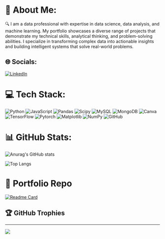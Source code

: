 # 💫 About Me:
🔍 I am a data professional with expertise in data science, data analysis, and machine learning. My portfolio showcases a diverse range of projects that demonstrate my technical skills, analytical thinking, and problem-solving abilities. I specialize in transforming complex data into actionable insights and building intelligent systems that solve real-world problems.<br>


## 🌐 Socials:
[![LinkedIn](https://img.shields.io/badge/LinkedIn-%230077B5.svg?logo=linkedin&logoColor=white)](https://linkedin.com/in/sayidheykal/) 

# 💻 Tech Stack:
![Python](https://img.shields.io/badge/python-3670A0?style=for-the-badge&logo=python&logoColor=ffdd54) ![JavaScript](https://img.shields.io/badge/javascript-%23323330.svg?style=for-the-badge&logo=javascript&logoColor=%23F7DF1E) ![Pandas](https://img.shields.io/badge/pandas-%23150458.svg?style=for-the-badge&logo=pandas&logoColor=white) ![Scipy](https://img.shields.io/badge/SciPy-%230C55A5.svg?style=for-the-badge&logo=scipy&logoColor=%white) ![MySQL](https://img.shields.io/badge/mysql-4479A1.svg?style=for-the-badge&logo=mysql&logoColor=white) ![MongoDB](https://img.shields.io/badge/MongoDB-%234ea94b.svg?style=for-the-badge&logo=mongodb&logoColor=white) ![Canva](https://img.shields.io/badge/Canva-%2300C4CC.svg?style=for-the-badge&logo=Canva&logoColor=white) ![TensorFlow](https://img.shields.io/badge/TensorFlow-%23EE4C2C.svg?style=for-the-badge&logo=TensorFlow&logoColor=white) ![Pytorch](https://img.shields.io/badge/pytorch-%23EE4C2C.svg?style=for-the-badge&logo=pytorch&logoColor=white) ![Matplotlib](https://img.shields.io/badge/Matplotlib-%23ffffff.svg?style=for-the-badge&logo=Matplotlib&logoColor=black) ![NumPy](https://img.shields.io/badge/numpy-%23013243.svg?style=for-the-badge&logo=numpy&logoColor=white) ![GitHub](https://img.shields.io/badge/github-%23121011.svg?style=for-the-badge&logo=github&logoColor=white)

# 📊 GitHub Stats:
![Anurag's GitHub stats](https://github-readme-stats.vercel.app/api?username=sayid-alt&show_icons=true&theme=radical)
<!-- [![GitHub Streak](https://streak-stats.demolab.com/?user=sayid-alt)](https://git.io/streak-stats)<br> -->
![Top Langs](https://github-readme-stats.vercel.app/api/top-langs/?username=sayid-alt&layout=compact&theme=radical)<br>

# 📙 Portfolio Repo
[![Readme Card](https://github-readme-stats.vercel.app/api/pin/?username=sayid-alt&repo=portfolio&theme=radical)](https://github.com/sayid-alt/portfolio)


## 🏆 GitHub Trophies
<!-- [![trophy](https://github-profile-trophy.vercel.app/?username=sayid-alt)](https://github.com/ryo-ma/github-profile-trophy) -->

---
[![](https://visitcount.itsvg.in/api?id=sayid-alt&label=Profile%20Views&color=1&icon=6&pretty=true)](https://visitcount.itsvg.in)

<!-- Proudly created with GPRM ( https://gprm.itsvg.in ) -->
